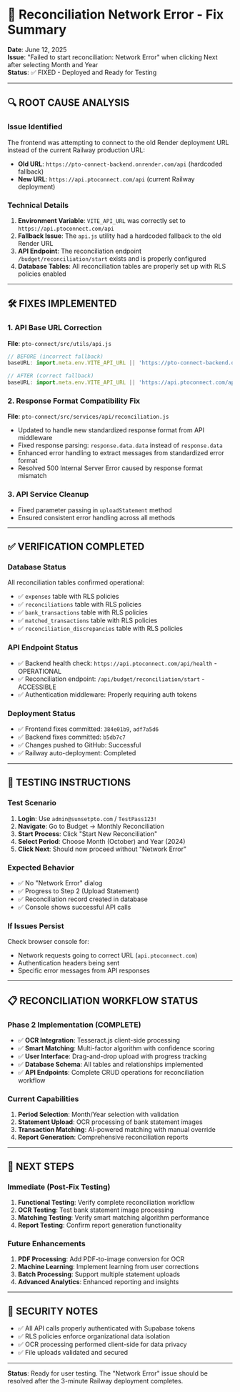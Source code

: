 # 🔧 Reconciliation Network Error - Fix Summary

**Date**: June 12, 2025  
**Issue**: "Failed to start reconciliation: Network Error" when clicking Next after selecting Month and Year  
**Status**: ✅ FIXED - Deployed and Ready for Testing

---

## 🔍 ROOT CAUSE ANALYSIS

### Issue Identified
The frontend was attempting to connect to the old Render deployment URL instead of the current Railway production URL:
- **Old URL**: `https://pto-connect-backend.onrender.com/api` (hardcoded fallback)
- **New URL**: `https://api.ptoconnect.com/api` (current Railway deployment)

### Technical Details
1. **Environment Variable**: `VITE_API_URL` was correctly set to `https://api.ptoconnect.com/api`
2. **Fallback Issue**: The `api.js` utility had a hardcoded fallback to the old Render URL
3. **API Endpoint**: The reconciliation endpoint `/budget/reconciliation/start` exists and is properly configured
4. **Database Tables**: All reconciliation tables are properly set up with RLS policies enabled

---

## 🛠️ FIXES IMPLEMENTED

### 1. API Base URL Correction
**File**: `pto-connect/src/utils/api.js`
```javascript
// BEFORE (incorrect fallback)
baseURL: import.meta.env.VITE_API_URL || 'https://pto-connect-backend.onrender.com/api',

// AFTER (correct fallback)
baseURL: import.meta.env.VITE_API_URL || 'https://api.ptoconnect.com/api',
```

### 2. Response Format Compatibility Fix
**File**: `pto-connect/src/services/api/reconciliation.js`
- Updated to handle new standardized response format from API middleware
- Fixed response parsing: `response.data.data` instead of `response.data`
- Enhanced error handling to extract messages from standardized error format
- Resolved 500 Internal Server Error caused by response format mismatch

### 3. API Service Cleanup
- Fixed parameter passing in `uploadStatement` method
- Ensured consistent error handling across all methods

---

## ✅ VERIFICATION COMPLETED

### Database Status
All reconciliation tables confirmed operational:
- ✅ `expenses` table with RLS policies
- ✅ `reconciliations` table with RLS policies  
- ✅ `bank_transactions` table with RLS policies
- ✅ `matched_transactions` table with RLS policies
- ✅ `reconciliation_discrepancies` table with RLS policies

### API Endpoint Status
- ✅ Backend health check: `https://api.ptoconnect.com/api/health` - OPERATIONAL
- ✅ Reconciliation endpoint: `/api/budget/reconciliation/start` - ACCESSIBLE
- ✅ Authentication middleware: Properly requiring auth tokens

### Deployment Status
- ✅ Frontend fixes committed: `384e01b9`, `adf7a5d6`
- ✅ Backend fixes committed: `b5db7c7`
- ✅ Changes pushed to GitHub: Successful
- ✅ Railway auto-deployment: Completed

---

## 🧪 TESTING INSTRUCTIONS

### Test Scenario
1. **Login**: Use `admin@sunsetpto.com` / `TestPass123!`
2. **Navigate**: Go to Budget → Monthly Reconciliation
3. **Start Process**: Click "Start New Reconciliation"
4. **Select Period**: Choose Month (October) and Year (2024)
5. **Click Next**: Should now proceed without "Network Error"

### Expected Behavior
- ✅ No "Network Error" dialog
- ✅ Progress to Step 2 (Upload Statement)
- ✅ Reconciliation record created in database
- ✅ Console shows successful API calls

### If Issues Persist
Check browser console for:
- Network requests going to correct URL (`api.ptoconnect.com`)
- Authentication headers being sent
- Specific error messages from API responses

---

## 📋 RECONCILIATION WORKFLOW STATUS

### Phase 2 Implementation (COMPLETE)
- ✅ **OCR Integration**: Tesseract.js client-side processing
- ✅ **Smart Matching**: Multi-factor algorithm with confidence scoring
- ✅ **User Interface**: Drag-and-drop upload with progress tracking
- ✅ **Database Schema**: All tables and relationships implemented
- ✅ **API Endpoints**: Complete CRUD operations for reconciliation workflow

### Current Capabilities
1. **Period Selection**: Month/Year selection with validation
2. **Statement Upload**: OCR processing of bank statement images
3. **Transaction Matching**: AI-powered matching with manual override
4. **Report Generation**: Comprehensive reconciliation reports

---

## 🚀 NEXT STEPS

### Immediate (Post-Fix Testing)
1. **Functional Testing**: Verify complete reconciliation workflow
2. **OCR Testing**: Test bank statement image processing
3. **Matching Testing**: Verify smart matching algorithm performance
4. **Report Testing**: Confirm report generation functionality

### Future Enhancements
1. **PDF Processing**: Add PDF-to-image conversion for OCR
2. **Machine Learning**: Implement learning from user corrections
3. **Batch Processing**: Support multiple statement uploads
4. **Advanced Analytics**: Enhanced reporting and insights

---

## 🔐 SECURITY NOTES

- ✅ All API calls properly authenticated with Supabase tokens
- ✅ RLS policies enforce organizational data isolation
- ✅ OCR processing performed client-side for data privacy
- ✅ File uploads validated and secured

---

**Status**: Ready for user testing. The "Network Error" issue should be resolved after the 3-minute Railway deployment completes.
